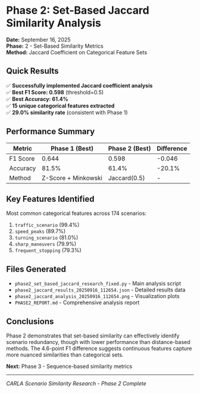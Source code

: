 # Phase 2: Set-Based Jaccard Similarity Analysis

**Date:** September 16, 2025  
**Phase:** 2 - Set-Based Similarity Metrics  
**Method:** Jaccard Coefficient on Categorical Feature Sets  

## Quick Results

✅ **Successfully implemented Jaccard coefficient analysis**  
✅ **Best F1 Score: 0.598** (threshold=0.5)  
✅ **Best Accuracy: 61.4%**  
✅ **15 unique categorical features extracted**  
✅ **29.0% similarity rate** (consistent with Phase 1)  

## Performance Summary

| Metric | Phase 1 (Best) | Phase 2 (Best) | Difference |
|--------|----------------|----------------|------------|
| F1 Score | 0.644 | 0.598 | -0.046 |
| Accuracy | 81.5% | 61.4% | -20.1% |
| Method | Z-Score + Minkowski | Jaccard(0.5) | - |

## Key Features Identified

Most common categorical features across 174 scenarios:

1. `traffic_scenario` (99.4%)
2. `speed_peaks` (89.7%) 
3. `turning_scenario` (81.0%)
4. `sharp_maneuvers` (79.9%)
5. `frequent_stopping` (79.3%)

## Files Generated

- `phase2_set_based_jaccard_research_fixed.py` - Main analysis script
- `phase2_jaccard_results_20250916_112654.json` - Detailed results data
- `phase2_jaccard_analysis_20250916_112654.png` - Visualization plots
- `PHASE2_REPORT.md` - Comprehensive analysis report

## Conclusions

Phase 2 demonstrates that set-based similarity can effectively identify scenario redundancy, though with lower performance than distance-based methods. The 4.6-point F1 difference suggests continuous features capture more nuanced similarities than categorical sets.

**Next:** Phase 3 - Sequence-based similarity metrics

---
*CARLA Scenario Similarity Research - Phase 2 Complete*

